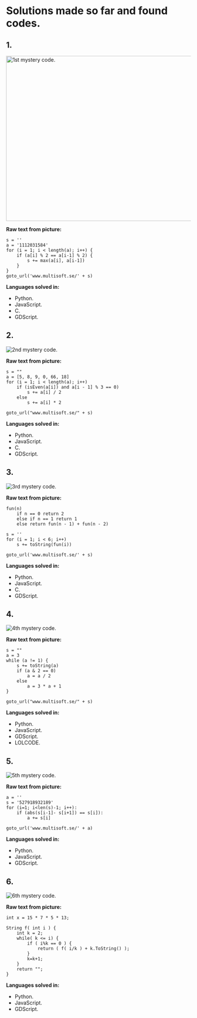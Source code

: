 # Solutions made so far and found codes.

## 1.

<img src="https://github.com/KrazIvan/Multisoft-Code-Solutions/blob/main/1/1.jpg" alt= "1st mystery code." width="850" height="450">

**Raw text from picture:**

```
s = ''
a = '1112031584'
for (i = 1; i < length(a); i++) {
    if (a[i] % 2 == a[i-1] % 2) {
        s += max(a[i], a[i-1])
    }
}
goto_url('www.multisoft.se/' + s)
```

**Languages solved in:**
- Python.
- JavaScript.
- C.
- GDScript.

## 2.

![2nd mystery code.](https://github.com/KrazIvan/Multisoft-Code-Solutions/blob/main/2/2.jpg)

**Raw text from picture:**

```
s = ""
a = [5, 8, 9, 0, 66, 18]
for (i = 1; i < length(a); i++)
    if (isEven(a[i]) and a[i - 1] % 3 == 0)
        s += a[i] / 2
    else
        s += a[i] * 2

goto_url("www.multisoft.se/" + s)
```

**Languages solved in:**
- Python.
- JavaScript.
- C.
- GDScript.

## 3.

![3rd mystery code.](https://github.com/KrazIvan/Multisoft-Code-Solutions/blob/main/3/3.jpg)

**Raw text from picture:**

```
fun(n)
    if n == 0 return 2
    else if n == 1 return 1
    else return fun(n - 1) + fun(n - 2)

s = ''
for (i = 1; i < 6; i++)
    s += toString(fun(i))

goto_url('www.multisoft.se/' + s)
```

**Languages solved in:**
- Python.
- JavaScript.
- C.
- GDScript.

## 4.

![4th mystery code.](https://github.com/KrazIvan/Multisoft-Code-Solutions/blob/main/4/4.jpg)

**Raw text from picture:**

```
s = ""
a = 3
while (a != 1) {
    s += toString(a)
    if (a & 2 == 0)
        a = a / 2
    else
        a = 3 * a + 1
}

goto_url("www.multisoft.se/" + s)
```

**Languages solved in:**
- Python.
- JavaScript.
- GDScript.
- LOLCODE.

## 5.

![5th mystery code.](https://github.com/KrazIvan/Multisoft-Code-Solutions/blob/main/5/5.jpg)

**Raw text from picture:**

```
a = ''
s = '527918932189'
for (i=1; i<len(s)-1; i++):
    if (abs(s[i-1]- s[i+1]) == s[i]):
        a += s[i]

goto_url('www.multisoft.se/' + a)
```

**Languages solved in:**
- Python.
- JavaScript.
- GDScript.

## 6.

![6th mystery code.](https://github.com/KrazIvan/Multisoft-Code-Solutions/blob/main/6/6.jpg)

**Raw text from picture:**

```
int x = 15 * 7 * 5 * 13;

String f( int i ) {
    int k = 2;
    while( k <= i) {
        if ( i%k == 0 ) {
            return ( f( i/k ) + k.ToString() );
        }
        k=k+1;
    }
    return "";
}
```

**Languages solved in:**
- Python.
- JavaScript.
- GDScript.